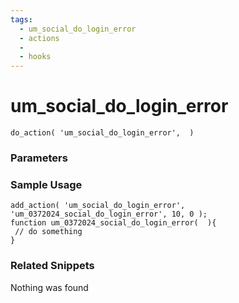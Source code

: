 ```yaml
---
tags: 
  - um_social_do_login_error
  - actions
  - 
  - hooks
---
```

# um\_social\_do\_login\_error

``` php:no-line-numbers
do_action( 'um_social_do_login_error',  )
```
<div class='hook-sep'></div>

### Parameters

<div class='hook-sep'></div>



### Sample Usage

``` php:no-line-numbers
add_action( 'um_social_do_login_error', 'um_0372024_social_do_login_error', 10, 0 );
function um_0372024_social_do_login_error(  ){
 // do something
}
```
<div class='hook-sep'></div>



### Related Snippets

Nothing was found

